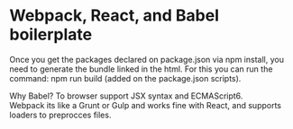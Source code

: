 # Webpack, React, and Babel boilerplate

Once you get the packages declared on package.json via npm install, 
you need to generate the bundle linked in the html. For this you can run the command: npm run build (added on the package.json scripts).

Why Babel? To browser support JSX syntax and ECMAScript6.<br/>
Webpack its like a Grunt or Gulp and works fine with React, and supports loaders to preprocces files.

